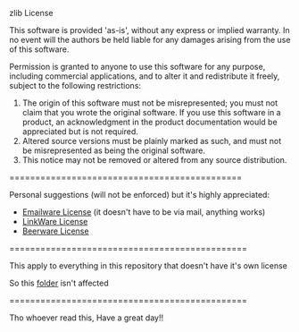 zlib License

This software is provided 'as-is', without any express or implied
warranty.  In no event will the authors be held liable for any damages
arising from the use of this software.

Permission is granted to anyone to use this software for any purpose,
including commercial applications, and to alter it and redistribute it
freely, subject to the following restrictions:

1. The origin of this software must not be misrepresented; you must not
   claim that you wrote the original software. If you use this software
   in a product, an acknowledgment in the product documentation would be
   appreciated but is not required.
2. Altered source versions must be plainly marked as such, and must not be
   misrepresented as being the original software.
3. This notice may not be removed or altered from any source distribution.

=============================================

Personal suggestions (will not be enforced) but it's highly appreciated:

* [Emailware License](https://en.wiktionary.org/wiki/emailware) (it doesn't have to be via mail, anything works)
* [LinkWare License](https://en.wiktionary.org/wiki/linkware)
* [Beerware License](https://es.wikipedia.org/wiki/Beerware)

==============================================

This apply to everything in this repository that doesn't have it's own license

So this [folder](https://github.com/insomnyawolf/KeyOverlay/tree/main/KeyOverlay) isn't affected

==============================================

Tho whoever read this, Have a great day!!
